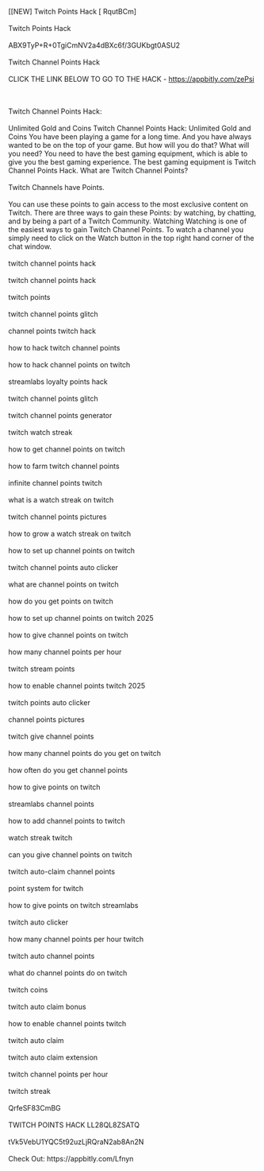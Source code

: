 [[NEW] Twitch Points Hack [ RqutBCm]
<br>
<br>Twitch Points Hack
<br>
<br>ABX9TyP+R+0TgiCmNV2a4dBXc6f/3GUKbgt0ASU2
<br>
<br>Twitch Channel Points Hack
<br>
<br>CLICK THE LINK BELOW TO GO TO THE HACK - https://appbitly.com/zePsi

<br>
<br>Twitch Channel Points Hack:
<br>
<br>Unlimited Gold and Coins Twitch Channel Points Hack: Unlimited Gold and Coins You have been playing a game for a long time. And you have always wanted to be on the top of your game. But how will you do that? What will you need? You need to have the best gaming equipment, which is able to give you the best gaming experience. The best gaming equipment is Twitch Channel Points Hack. What are Twitch Channel Points?
<br>
<br>Twitch Channels have Points. 
<br>
<br>You can use these points to gain access to the most exclusive content on Twitch. There are three ways to gain these Points: by watching, by chatting, and by being a part of a Twitch Community. Watching Watching is one of the easiest ways to gain Twitch Channel Points. To watch a channel you simply need to click on the Watch button in the top right hand corner of the chat window. 
<br>
<br>twitch channel points hack
<br>
<br>twitch channel points hack
<br>
<br>twitch points
<br>
<br>twitch channel points glitch
<br>
<br>channel points twitch hack
<br>
<br>how to hack twitch channel points
<br>
<br>how to hack channel points on twitch
<br>
<br>streamlabs loyalty points hack
<br>
<br>twitch channel points glitch
<br>
<br>twitch channel points generator
<br>
<br>twitch watch streak
<br>
<br>how to get channel points on twitch
<br>
<br>how to farm twitch channel points
<br>
<br>infinite channel points twitch
<br>
<br>what is a watch streak on twitch
<br>
<br>twitch channel points pictures
<br>
<br>how to grow a watch streak on twitch
<br>
<br>how to set up channel points on twitch
<br>
<br>twitch channel points auto clicker
<br>
<br>what are channel points on twitch
<br>
<br>how do you get points on twitch
<br>
<br>how to set up channel points on twitch 2025
<br>
<br>how to give channel points on twitch
<br>
<br>how many channel points per hour
<br>
<br>twitch stream points
<br>
<br>how to enable channel points twitch 2025
<br>
<br>twitch points auto clicker
<br>
<br>channel points pictures
<br>
<br>twitch give channel points
<br>
<br>how many channel points do you get on twitch
<br>
<br>how often do you get channel points
<br>
<br>how to give points on twitch
<br>
<br>streamlabs channel points
<br>
<br>how to add channel points to twitch
<br>
<br>watch streak twitch
<br>
<br>can you give channel points on twitch
<br>
<br>twitch auto-claim channel points
<br>
<br>point system for twitch
<br>
<br>how to give points on twitch streamlabs
<br>
<br>twitch auto clicker
<br>
<br>how many channel points per hour twitch
<br>
<br>twitch auto channel points
<br>
<br>what do channel points do on twitch
<br>
<br>twitch coins
<br>
<br>twitch auto claim bonus
<br>
<br>how to enable channel points twitch
<br>
<br>twitch auto claim
<br>
<br>twitch auto claim extension
<br>
<br>twitch channel points per hour
<br>
<br>twitch streak
<br>
<br>QrfeSF83CmBG
<br>
<br>TWITCH POINTS HACK LL28QL8ZSATQ
<br>
<br>tVk5VebU1YQC5t92uzLjRQraN2ab8An2N
<br>
<br>Check Out: https://appbitly.com/Lfnyn
<br>
